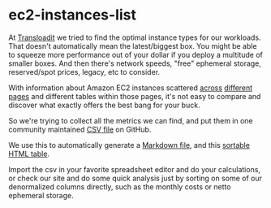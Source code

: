 # ec2-instances-list

At [Transloadit](https://transloadit.com) we tried to find the optimal instance types for our workloads. That doesn't automatically mean the latest/biggest box. You might be able to squeeze more performance out of your dollar if you deploy a multitude of smaller boxes. And then there's network speeds, "free" ephemeral storage, reserved/spot prices, legacy, etc to consider.

With information about Amazon EC2 instances scattered [across](https://aws.amazon.com/blogs/aws/new-c4-instances/) [different](https://aws.amazon.com/ec2/pricing/) [pages](https://aws.amazon.com/ec2/previous-generation/) and different tables within those pages, it's not easy to compare and discover what exactly offers the best bang for your buck.

So we're trying to collect all the metrics we can find, and put them in one community maintained [CSV file](https://github.com/transloadit/ec2-instances-list/blob/gh-pages/ec2-instances-list.csv) on GitHub.

We use this to automatically generate a [Markdown file](https://github.com/transloadit/ec2-instances-list/blob/gh-pages/ec2-instances-list.md), and this [sortable HTML table](https://transloadit.github.io/ec2-instances-list).

Import the csv in your favorite spreadsheet editor and do your calculations, or check our site and do some quick analysis just by sorting on some of our denormalized columns directly, such as the monthly costs or netto ephemeral storage.
